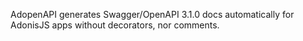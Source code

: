 AdopenAPI generates Swagger/OpenAPI 3.1.0 docs automatically for AdonisJS apps without decorators, nor comments.
